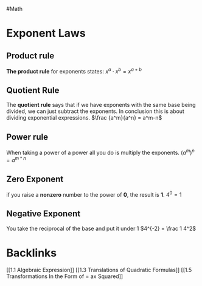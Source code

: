 #Math
# Exponent Laws

## Product rule
**The product rule** for exponents states: 
$x^a⋅x^b=x^{a+b}$
## Quotient Rule
The **quotient rule** says that if we have exponents with the same base being divided, we can just subtract the exponents. In conclusion this is about dividing exponential expressions.
$\frac {a^m}{a^n} = a^m-n$
## Power rule
When taking a power of a power all you do is multiply the exponents.
$(a^m)^n=a^{m*n}$
## Zero Exponent
if you raise a **nonzero** number to the power of **0**, the result is **1**.
$4^0 =1$
## Negative Exponent
You take the reciprocal of the base and put it under 1
$4^{-2} = \frac 1 4^2$






# Backlinks
[[1.1 Algebraic Expression]]
[[1.3 Translations of Quadratic Formulas]]
[[1.5 Transformations In the Form of = ax Squared]]



